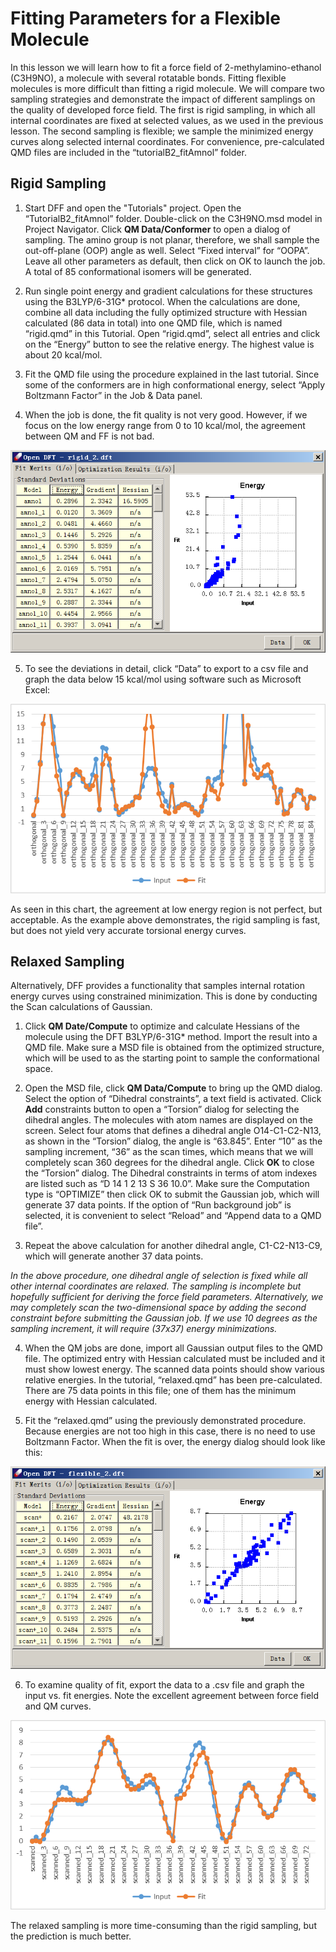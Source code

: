 # Fitting Parameters for a Flexible Molecule

In this lesson we will learn how to fit a force field of 2-methylamino-ethanol (C3H9NO), a molecule with several rotatable bonds. Fitting flexible molecules is more difficult than fitting a rigid molecule. We will compare two sampling strategies and demonstrate the impact of different samplings on the quality of developed force field. The first is rigid sampling, in which all internal coordinates are fixed at selected values, as we used in the previous lesson. The second sampling is flexible; we sample the minimized energy curves along selected internal coordinates. For convenience, pre-calculated QMD files are included in the “tutorialB2_fitAmnol” folder.

## Rigid Sampling 

1.	Start DFF and open the "Tutorials" project. Open the “TutorialB2_fitAmnol” folder. Double-click on the C3H9NO.msd model in Project Navigator. Click **QM Data/Conformer** to open a dialog of sampling. The amino group is not planar, therefore, we shall sample the out-off-plane (OOP) angle as well. Select “Fixed interval” for “OOPA”. Leave all other parameters as default, then click on OK to launch the job. A total of 85 conformational isomers will be generated. 

2.	Run single point energy and gradient calculations for these structures using the B3LYP/6-31G* protocol. When the calculations are done, combine all data including the fully optimized structure with Hessian calculated (86 data in total) into one QMD file, which is named “rigid.qmd” in this Tutorial. Open “rigid.qmd”, select all entries and click on the “Energy” button to see the relative energy. The highest value is about 20 kcal/mol. 

3.	Fit the QMD file using the procedure explained in the last tutorial. Since some of the conformers are in high conformational energy, select “Apply Boltzmann Factor” in the Job & Data panel.

4.	When the job is done, the fit quality is not very good. However, if we focus on the low energy range from 0 to 10 kcal/mol, the agreement between QM and FF is not bad.

![fit summery](./image.png) 

5.	To see the deviations in detail, click “Data” to export to a csv file and graph the data below 15 kcal/mol using software such as Microsoft Excel:

![comparison of energy](./image-1.png) 

As seen in this chart, the agreement at low energy region is not perfect, but acceptable. As the example above demonstrates, the rigid sampling is fast, but does not yield very accurate torsional energy curves.

## Relaxed Sampling

Alternatively, DFF provides a functionality that samples internal rotation energy curves using constrained minimization. This is done by conducting the Scan calculations of Gaussian. 

1.	Click **QM Date/Compute** to optimize and calculate Hessians of the molecule using the DFT B3LYP/6-31G* method. Import the result into a QMD file. Make sure a MSD file is obtained from the optimized structure, which will be used to as the starting point to sample the conformational space. 

2.	Open the MSD file, click **QM Data/Compute** to bring up the QMD dialog. Select the option of “Dihedral constraints”, a text field is activated. Click **Add** constraints button to open a “Torsion” dialog for selecting the dihedral angles. The molecules with atom names are displayed on the screen. Select four atoms that defines a dihedral angle O14-C1-C2-N13, as shown in the “Torsion” dialog, the angle is “63.845”. Enter “10” as the sampling increment, “36” as the scan times, which means that we will completely scan 360 degrees for the dihedral angle. Click **OK** to close the “Torsion” dialog. The Dihedral constraints in terms of atom indexes are listed such as “D 14 1 2 13 S 36 10.0”. Make sure the Computation type is “OPTIMIZE” then click OK to submit the Gaussian job, which will generate 37 data points. If the option of “Run background job” is selected, it is convenient to select “Reload” and “Append data to a QMD file”.

3.	Repeat the above calculation for another dihedral angle, C1-C2-N13-C9, which will generate another 37 data points. 

*In the above procedure, one dihedral angle of selection is fixed while all other internal coordinates are relaxed. The sampling is incomplete but hopefully sufficient for deriving the force field parameters. Alternatively, we may completely scan the two-dimensional space by adding the second constraint before submitting the Gaussian job. If we use 10 degrees as the sampling increment, it will require (37x37) energy minimizations.*

4.	When the QM jobs are done, import all Gaussian output files to the QMD file. The optimized entry with Hessian calculated must be included and it must show lowest energy. The scanned data points should show various relative energies. In the tutorial, “relaxed.qmd” has been pre-calculated. There are 75 data points in this file; one of them has the minimum energy with Hessian calculated.

5.	Fit the “relaxed.qmd” using the previously demonstrated procedure. Because energies are not too high in this case, there is no need to use Boltzmann Factor. When the fit is over, the energy dialog should look like this:
 
![fit summery](./image-3.png) 

6.	To examine quality of fit, export the data to a .csv file and graph the input vs. fit energies. Note the excellent agreement between force field and QM curves.

![energy comparison](./image-4.png) 


The relaxed sampling is more time-consuming than the rigid sampling, but the prediction is much better.

